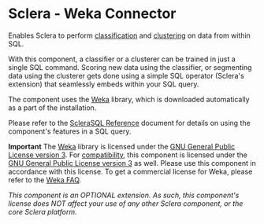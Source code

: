 # Sclera - Weka Connector

Enables Sclera to perform [classification](https://en.wikipedia.org/wiki/Cluster_analysis) and [clustering](https://en.wikipedia.org/wiki/Cluster_analysis) on data from within SQL.

With this component, a classifier or a clusterer can be trained in just a single SQL command. Scoring new data using the classifier, or segmenting data using the clusterer gets done using a simple SQL operator (Sclera's extension) that seamlessly embeds within your SQL query.

The component uses the [Weka](https://www.cs.waikato.ac.nz/ml/weka) library, which is downloaded automatically as a part of the installation.

Please refer to the [ScleraSQL Reference](https://www.scleradb.com/docs/sclerasql/sqlextml/) document for details on using the component's features in a SQL query.

**Important**
The [Weka](https://www.cs.waikato.ac.nz/ml/weka) library is licensed under the [GNU General Public License version 3](https://www.gnu.org/licenses/gpl-3.0.html). For [compatibility](https://www.gnu.org/licenses/gpl-faq.html#AllCompatibility), this component is licensed under the [GNU General Public License version 3](https://www.gnu.org/licenses/gpl-3.0.html) as well. Please use this component in accordance with this license. To get a commercial license for Weka, please refer to the [Weka FAQ](https://waikato.github.io/weka-wiki/faqs/commercial_applications/).

*This component is an OPTIONAL extension. As such, this component's license does NOT affect your use of any other Sclera component, or the core Sclera platform.*
